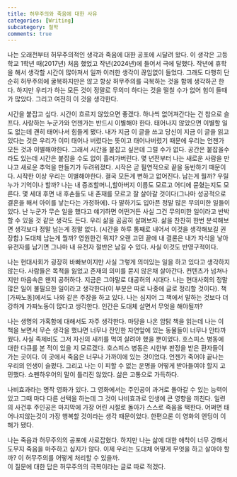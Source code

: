 ```yaml
---
title: 허무주의와 죽음에 대한 사유
categories: [Writing]
subcategory: 철학
comments: true
---
```


나는 오래전부터 허무주의적인 생각과 죽음에 대한 공포에 시달려 왔다. 이 생각은 고등학교 1학년 때(2017년) 처음 했었고 작년(2024년)에 들어서 극에 달했다. 작년에 휴학을 해서 생각할 시간이 많아져서 일까 이러한 생각이 끊임없이 들었다. 그래도 다행히 단순히 허무주의에 굴복하지만은 않고 항상 허무주의를 극복하는 것을 함께 생각하곤 한다. 하지만 우리가 하는 모든 것이 정말로 무의미 하다는 것을 떨칠 수가 없어 힘이 들때가 많았다. 그리고 여전히 이 것을 생각한다.

시간을 붙잡고 싶다. 시간이 흐르지 않았으면 좋겠다. 하나씩 없어져간다는 건 참으로 슬프다. 사랑하는 누군가와 언젠가는 반드시 이별해야 한다. 태어나지 않았으면 이별할 일도 없는데 괜히 태어나서 힘들게 됐다. 내가 지금 이 글을 쓰고 당신이 지금 이 글을 읽고 있다는 것은 우리가 이미 태어나 버렸다는 뜻이고 태어나버렸기 때문에 우리는 언젠가 모든 것과 이별해야한다. 그래서 시간을 붙잡고 싶은데 그럴 수가 없다. 공간은 붙잡을수라도 있는데 시간은 붙잡을 수도 없이 흘러가버린다. 몇 년전부터 나는 새로운 사람을 만나고 새로운 추억을 만들기가 두려워졌다. 시작은 곧 필연적으로 끝을 동반하기 때문이다. 시작한 이상 우리는 이별해야한다.
결국 모든게 변하고 없어진다. 남는게 뭘까? 우릴 누가 기억이나 할까? 나는 내 증조할머니,할아버지 이름도 모르고 어디에 묻혔는지도 모른다. 몇 세대 후면 내 후손들도 내 존재를 모르고 잘 살아갈 것이다(그나마 성공적으로 결혼을 해서 아이를 낳는다는 가정하에).
다 말하기도 입아픈 정말 많은 무의미한 일들이 있다. 난 누군가 무슨 일을 했다고 얘기하면 어떤거든 사실 그건 무의미한 일이라고 반박할 수 있을 것 같은 생각도 든다.
우리 삶을 곰곰히 살펴보자. 삶을 찬찬히 한번 분석해보면 생각보다 정말 남는게 정말 없다. (시간을 하루 통째로 내어서 이것을 생각해보길 권장함.) 도대체 남는게 뭘까? 영원한건 뭐지? 오랜 고민 끝에 내 결론은 내가 자식을 낳아 유전자를 남기면 그나마 내 유전자 절반은 남길 수 있다. 사실 이것도 반영구적이다.

나는 현대사회가 굉장히 바빠보이지만 사실 그렇게 의미있는 일을 하고 있다고 생각하지 않는다. 사람들은 목적을 잃었고 존재의 의미를 묻지 않은채 살아간다. 컨텐츠가 넘쳐나지만 마음속은 왠지 공허하다. 지금은 그야말로 대공허의 시대다. 나는 현대사회의 정말 많은 일이 불필요한 일이라고 생각한다(이 부분은 따로 나중에 글로 정리할 것이다). 책 [가짜노동]에서도 나와 같은 주장을 하고 있다. 나는 심지어 그 책에서 말하는 것보다 더 강하게 가짜노동이 많다고 생각한다. 인간은 도대체 살면서 무엇을 해야될까?

나는 생명의 가혹함에 대해서도 자주 생각한다. 마당을 나온 암탉 책을 읽는데 나는 이 책을 보면서 무슨 생각을 했냐면 너무나 잔인한 자연앞에 있는 동물들이 너무나 안타까웠다. 사실 족제비도 그저 자신의 새끼를 먹여 살려야 했을 뿐이었다.
호스피스 병동에 대한 다큐를 본 적이 있을 지 모르겠다. 호스피스 병동은 시한부 판정을 받은 환자들이 가는 곳이다. 이 곳에서 죽음은 너무나 가까이에 있는 것이었다. 언젠가 죽어야 끝나는 우리의 인생이 슬펐다. 그리고 나는 이 피할 수 없는 운명을 어떻게 받아들여야 할지 고민했다. 쇼펜하우어의 말이 틀리진 않았다. 삶은 고통으로 가득하다.

나비효과라는 명작 영화가 있다. 그 영화에서는 주인공이 과거로 돌아갈 수 있는 능력이 있고 그때 마다 다른 선택을 하는데 그 것이 나비효과로 인생에 큰 영향을 끼친다. 일련의 사건후 주인공은 마지막에 가장 어린 시절로 돌아가 스스로 죽음을 택한다. 어쩌면 태어나지않는것이 가장 행복할 것이라는 생각 때문이었다. 한편으론 이 영화의 엔딩이 이해가 됐다.

나는 죽음과 허무주의의 공포에 사로잡혔다. 하지만 나는 삶에 대한 애착이 너무 강해서 도무지 죽음을 마주하고 싶지가 않다. 이제 우리는 도대체 어떻게 무엇을 하고 살아야 할까? 이 허무주의를 어떻게 처리할 수 있을까.  
이 질문에 대한 답은 허무주의의 극복이라는 글로 따로 적겠다.
